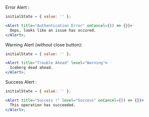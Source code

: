 Error Alert :

```jsx
initialState = { value: '' };

<Alert title="Authentication Error" onCancel={() => {}}>
  Oops, looks like an issue has occured.
</Alert>;
```

Warning Alert (without close button):

```jsx
initialState = { value: '' };

<Alert title="Trouble Ahead" level="Warning">
  Iceberg dead ahead.
</Alert>;
```

Success Alert :

```jsx
initialState = { value: '' };

<Alert title="Success !" level="Success" onCancel={() => {}}>
  This operation has succeeded.
</Alert>;
```

